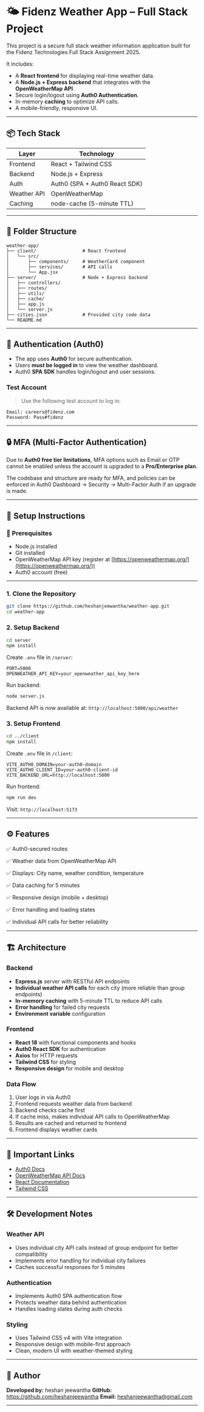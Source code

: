 # 🌤️ Fidenz Weather App – Full Stack Project

This project is a secure full stack weather information application built for the Fidenz Technologies Full Stack Assignment 2025.

It includes:

- A **React frontend** for displaying real-time weather data.
- A **Node.js + Express backend** that integrates with the **OpenWeatherMap API**.
- Secure login/logout using **Auth0 Authentication**.
- In-memory **caching** to optimize API calls.
- A mobile-friendly, responsive UI.

---

## 📦 Tech Stack

| Layer           | Technology                  |
|----------------|-----------------------------|
| Frontend       | React + Tailwind CSS        |
| Backend        | Node.js + Express           |
| Auth           | Auth0 (SPA + Auth0 React SDK) |
| Weather API    | OpenWeatherMap              |
| Caching        | node-cache (5-minute TTL)   |

---

## 📁 Folder Structure

```
weather-app/
├── client/                 # React frontend
│   └── src/
│       ├── components/     # WeatherCard component
│       ├── services/       # API calls
│       └── App.jsx
├── server/                 # Node + Express backend
│   ├── controllers/
│   ├── routes/
│   ├── utils/
│   ├── cache/
│   ├── app.js
│   └── server.js
├── cities.json             # Provided city code data
└── README.md
```

---

## 🔐 Authentication (Auth0)

- The app uses **Auth0** for secure authentication.
- Users **must be logged in** to view the weather dashboard.
- Auth0 **SPA SDK** handles login/logout and user sessions.

### Test Account

> Use the following test account to log in:

```
Email: careers@fidenz.com
Password: Pass#fidenz
```

---

## 🔒 MFA (Multi-Factor Authentication)

Due to **Auth0 free tier limitations**, MFA options such as Email or OTP cannot be enabled unless the account is upgraded to a **Pro/Enterprise plan**.

The codebase and structure are ready for MFA, and policies can be enforced in Auth0 Dashboard → Security → Multi-Factor Auth if an upgrade is made.

---

## 🚀 Setup Instructions

### 📌 Prerequisites

- Node.js installed
- Git installed
- OpenWeatherMap API key (register at [https://openweathermap.org/](https://openweathermap.org/))
- Auth0 account (free)

---

### 1. Clone the Repository

```bash
git clone https://github.com/heshanjeewantha/weather-app.git
cd weather-app
```

### 2. Setup Backend

```bash
cd server
npm install
```

Create `.env` file in `/server`:

```env
PORT=5000
OPENWEATHER_API_KEY=your_openweather_api_key_here
```

Run backend:

```bash
node server.js
```

Backend API is now available at: `http://localhost:5000/api/weather`

### 3. Setup Frontend

```bash
cd ../client
npm install
```

Create `.env` file in `/client`:

```env
VITE_AUTH0_DOMAIN=your-auth0-domain
VITE_AUTH0_CLIENT_ID=your-auth0-client-id
VITE_BACKEND_URL=http://localhost:5000
```

Run frontend:

```bash
npm run dev
```

Visit: `http://localhost:5173`

---

## ⚙️ Features

✅ Auth0-secured routes

✅ Weather data from OpenWeatherMap API

✅ Displays: City name, weather condition, temperature

✅ Data caching for 5 minutes

✅ Responsive design (mobile + desktop)

✅ Error handling and loading states

✅ Individual API calls for better reliability

---

## 🏗️ Architecture

### Backend
- **Express.js** server with RESTful API endpoints
- **Individual weather API calls** for each city (more reliable than group endpoints)
- **In-memory caching** with 5-minute TTL to reduce API calls
- **Error handling** for failed city requests
- **Environment variable** configuration

### Frontend
- **React 18** with functional components and hooks
- **Auth0 React SDK** for authentication
- **Axios** for HTTP requests
- **Tailwind CSS** for styling
- **Responsive design** for mobile and desktop

### Data Flow
1. User logs in via Auth0
2. Frontend requests weather data from backend
3. Backend checks cache first
4. If cache miss, makes individual API calls to OpenWeatherMap
5. Results are cached and returned to frontend
6. Frontend displays weather cards

---



## 🔗 Important Links

- [Auth0 Docs](https://auth0.com/docs)
- [OpenWeatherMap API Docs](https://openweathermap.org/api)
- [React Documentation](https://react.dev/)
- [Tailwind CSS](https://tailwindcss.com/)

---

## 🛠️ Development Notes

### Weather API
- Uses individual city API calls instead of group endpoint for better compatibility
- Implements error handling for individual city failures
- Caches successful responses for 5 minutes

### Authentication
- Implements Auth0 SPA authentication flow
- Protects weather data behind authentication
- Handles loading states during auth checks

### Styling
- Uses Tailwind CSS v4 with Vite integration
- Responsive design with mobile-first approach
- Clean, modern UI with weather-themed styling

---

## 🙌 Author

**Developed by:** heshan jeewantha 
**GitHub:** https://github.com/heshanjeewantha
**Email:** heshanjeewantha@gmail.com

---


